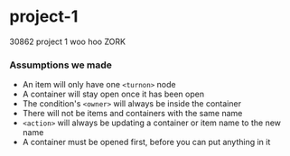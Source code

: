 # project-1
30862 project 1 woo hoo ZORK

### Assumptions we made
* An item will only have one `<turnon>` node
* A container will stay open once it has been open
* The condition's `<owner>` will always be inside the container
* There will not be items and containers with the same name
* `<action>` will always be updating a container or item name to the new name
* A container must be opened first, before you can put anything in it
